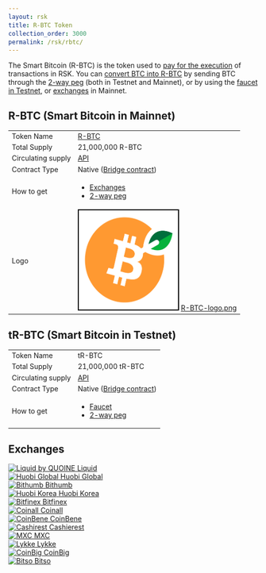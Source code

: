 ```yaml
---
layout: rsk
title: R-BTC Token
collection_order: 3000
permalink: /rsk/rbtc/
---
```


The Smart Bitcoin (R-BTC) is the token used to [pay for the execution](/rsk/rbtc/gas/) of transactions in RSK. You can [convert BTC into R-BTC](/rsk/rbtc/conversion/) by sending BTC through the [2-way peg](/rsk/architecture/2-way-peg/) (both in Testnet and Mainnet), or by using the [faucet in Testnet](https://faucet.testnet.rsk.co/), or [exchanges](#exchanges) in Mainnet.

## R-BTC (Smart Bitcoin in Mainnet)

<table class="table">
  <tbody>
    <tr>
      <td scope="row">Token Name</td>
      <td><a href="https://coinmarketcap.com/currencies/rsk-smart-bitcoin/" target="_blank">R-BTC</a></td>
    </tr>
    <tr>
      <td scope="row">Total Supply</td>
      <td>21,000,000 R-BTC</td>
    </tr>
    <tr>
      <td scope="row">Circulating supply</td>
      <td><a href="https://backend.explorer.rsk.co/circulating/circulatingSupply" target="_blank">API</a></td>
    </tr>
    <tr>
      <td scope="row">Contract Type</td>
      <td>Native (<a href="https://explorer.rsk.co/address/0x0000000000000000000000000000000001000006" target="_blank">Bridge contract</a>)</td>
    </tr>
    <tr>
      <td scope="row">How to get</td>
      <td>
        <ul>
            <li><a href="#exchanges" target="_blank">Exchanges</a></li>
            <li><a href="/rsk/architecture/2-way-peg/" target="_blank">2-way peg</a></li>
        </ul>
      </td>
    </tr>
    <tr>
      <td scope="row">Logo</td>
      <td>
        <img src="/assets/img/rsk/R-BTC-logo.png" style="border: 2px solid black; width: 200px; height: 200px; background: white;" />
        <a href="/assets/img/rsk/R-BTC-logo.png" target="_blank">R-BTC-logo.png</a>
      </td>
    </tr>
  </tbody>
</table>

## tR-BTC (Smart Bitcoin in Testnet)

<table class="table">
  <tbody>
    <tr>
      <td scope="row">Token Name</td>
      <td>tR-BTC</td>
    </tr>
    <tr>
      <td scope="row">Total Supply</td>
      <td>21,000,000 tR-BTC</td>
    </tr>
    <tr>
      <td scope="row">Circulating supply</td>
      <td><a href="https://backend.explorer.testnet.rsk.co/circulating/circulatingSupply" target="_blank">API</a></td>
    </tr>
    <tr>
      <td scope="row">Contract Type</td>
      <td>Native (<a href="https://explorer.testnet.rsk.co/address/0x0000000000000000000000000000000001000006" target="_blank">Bridge contract</a>)</td>
    </tr>
    <tr>
      <td scope="row">How to get</td>
      <td>
        <ul>
            <li><a href="https://faucet.rsk.co" target="_blank">Faucet</a></li>
            <li><a href="/rsk/architecture/2-way-peg/" target="_blank">2-way peg</a></li>
        </ul>
      </td>
    </tr>
  </tbody>
</table>


## Exchanges

<div class="owl-carousel owl-theme">
    <div class="item">
        <a href="https://www.liquid.com/" target="blank">
        <img src="https://rsk.co/img/exchanges/liquid.png" alt="Liquid by QUOINE">
        <a class="company-name" href="https://www.liquid.com/" target="blank">Liquid</a>
    </a>
    </div>
    <div class="item">
        <a href="https://www.hbg.com/" target="blank">
        <img src="https://rsk.co/img/exchanges/1-huobi-global.png" alt="Huobi Global">
        <a class="company-name" href="https://www.hbg.com/" target="blank">Huobi Global</a>
    </a>
    </div>
    <div class="item">
        <a href="https://en.bithumb.com" target="blank">
        <img src="https://rsk.co/img/exchanges/11-bithumb.png" alt="Bithumb">
        <a class="company-name" href="https://en.bithumb.com" target="blank">Bithumb</a>
    </a>
    </div>
    <div class="item">
        <a href="https://www.huobi.co.kr/" target="blank">
        <img src="https://rsk.co/img/exchanges/9-huobi-local.png" alt="Huobi Korea">
        <a class="company-name" href="https://www.huobi.co.kr/" target="blank">Huobi Korea</a>
    </a>
    </div>
    <div class="item">
        <a href="https://www.bitfinex.com/" target="blank">
        <img src="https://rsk.co/img/exchanges/10-bitfinex.png" alt="Bitfinex">
        <a class="company-name" href="https://www.bitfinex.com/" target="blank">Bitfinex</a>
    </a>
    </div>
    <div class="item">
        <a href="https://www.coinall.com/" target="blank">
        <img src="https://rsk.co/img/exchanges/2-coinalll.png" alt="Coinall">
        <a class="company-name" href="https://www.coinall.com/" target="blank">Coinall</a>
    </a>
    </div>
    <div class="item">
        <a href="https://www.coinbene.com/" target="blank">
        <img src="https://rsk.co/img/exchanges/3-coinbene.png" alt="CoinBene">
        <a class="company-name" href="https://www.coinbene.com/" target="blank">CoinBene</a>
    </a>
    </div>
    <div class="item">
        <a href="https://www.cashierest.com/">
        <img src="https://rsk.co/img/exchanges/5-cashierest.png" alt="Cashirest">
        <a class="company-name" href="https://www.cashierest.com/">Cashierest</a>
    </a>
    </div>
    <div class="item">
        <a href="https://www.mxc.com/" target="blank">
        <img src="https://rsk.co/img/exchanges/8-machineexchangecoin.png" alt="MXC">
        <a class="company-name" href="https://www.mxc.com/" target="blank">MXC</a>
    </a>
    </div>
    <div class="item" data-hash="exchanges-rif">
        <a href="https://www.lykke.com/" target="blank">
        <img src="https://rsk.co/img/exchanges/11-lykke.png" alt="Lykke">
        <a class="company-name" href="https://www.lykke.com/" target="blank">Lykke</a>
    </a>
    </div>
    <div class="item">
        <a href="https://www.coinbig.com/" target="blank">
        <img src="https://rsk.co/img/exchanges/6-coinbig.png" alt="CoinBig">
        <a class="company-name" href="https://www.coinbig.com/" target="blank">CoinBig</a>
    </a>
    </div>
    <div class="item">
        <a href="https://bitso.com/?l=en" target="blank">
        <img src="https://rsk.co/img/exchanges/4-bitso.png" alt="Bitso">
        <a class="company-name" href="https://bitso.com/?l=en" target="blank">Bitso</a>
    </a>
    </div>
</div>
